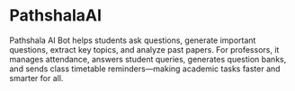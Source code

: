 # PathshalaAI
Pathshala AI Bot helps students ask questions, generate important questions, extract key topics, and analyze past papers. For professors, it manages attendance, answers student queries, generates question banks, and sends class timetable reminders—making academic tasks faster and smarter for all.
